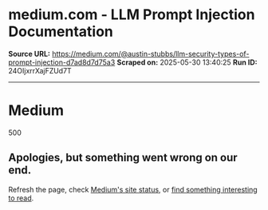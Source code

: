 # medium.com - LLM Prompt Injection Documentation

**Source URL:** https://medium.com/@austin-stubbs/llm-security-types-of-prompt-injection-d7ad8d7d75a3
**Scraped on:** 2025-05-30 13:40:25
**Run ID:** 24OIjxrrXajFZUd7T

---

# Medium

500

## Apologies, but something went wrong on our end.

Refresh the page, check [Medium's site status](https://medium.statuspage.io/?source=post_page--------------------------------------------), or [find something interesting to read](https://medium.com/browse/top?source=post_page--------------------------------------------).